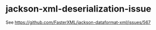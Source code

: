 # jackson-xml-deserialization-issue

See https://github.com/FasterXML/jackson-dataformat-xml/issues/567
